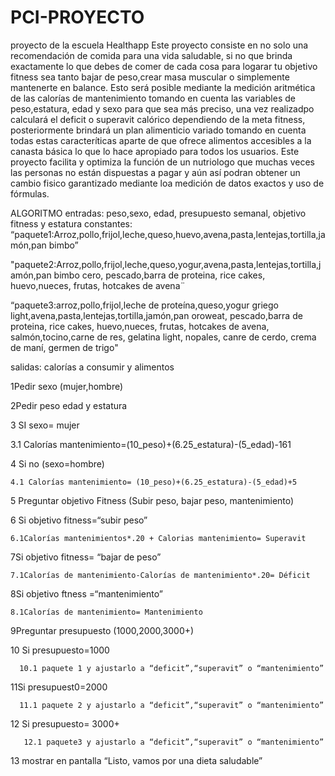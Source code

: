 # PCI-PROYECTO
proyecto de la escuela
Healthapp
Este proyecto consiste en no solo una recomendación de comida para una vida saludable, si no que brinda exactamente lo que debes de comer de cada cosa para logarar tu objetivo fitness sea tanto bajar de peso,crear masa muscular o simplemente mantenerte en balance.
Esto será posible mediante la medición aritmética de las calorías de mantenimiento tomando en cuenta las variables de peso,estatura, edad y sexo para que sea más preciso, una vez realizadpo calculará el deficit o superavit calórico dependiendo de la meta fitness, posteriormente brindará un plan alimenticio variado tomando en cuenta todas estas caracteríticas aparte de que ofrece alimentos accesibles a la canasta básica lo que lo hace apropiado para todos los usuarios.
Este proyecto facilita y optimiza la función de un nutriologo que muchas veces las personas no están dispuestas a pagar y aún así podran obtener un cambio fisico garantizado mediante loa medición de datos exactos y uso de fórmulas.

ALGORITMO
entradas: peso,sexo, edad, presupuesto semanal, objetivo fitness y estatura
constantes: “paquete1:Arroz,pollo,frijol,leche,queso,huevo,avena,pasta,lentejas,tortilla,jamón,pan bimbo” 

"paquete2:Arroz,pollo,frijol,leche,queso,yogur,avena,pasta,lentejas,tortilla,jamón,pan bimbo cero, pescado,barra de proteina, rice cakes, huevo,nueces, frutas, hotcakes de avena¨ 

“paquete3:arroz,pollo,frijol,leche de proteína,queso,yogur griego light,avena,pasta,lentejas,tortilla,jamón,pan oroweat, pescado,barra de proteina, rice cakes, huevo,nueces, frutas, hotcakes de avena, salmón,tocino,carne de res, gelatina light, nopales, canre de cerdo, crema de maní, germen de trigo"

salidas: calorías a consumir y alimentos

1Pedir sexo (mujer,hombre)

2Pedir peso edad y estatura

3 SI sexo= mujer

3.1 Calorías mantenimiento=(10_peso)+(6.25_estatura)-(5_edad)-161

4 Si no (sexo=hombre)

    4.1 Calorías mantenimiento= (10_peso)+(6.25_estatura)-(5_edad)+5

5 Preguntar objetivo Fitness (Subir peso, bajar peso, mantenimiento)

6 Si objetivo fitness=“subir peso”
   
    6.1Calorías mantenimientos*.20 + Calorias mantenimiento= Superavit

7Si objetivo fitness= “bajar de peso”

    7.1Calorías de mantenimiento-Calorías de mantenimiento*.20= Déficit

8Si objetivo ftness =“mantenimiento”
    
    8.1Calorías de mantenimiento= Mantenimiento

9Preguntar presupuesto (1000,2000,3000+)

10 Si presupuesto=1000

      10.1 paquete 1 y ajustarlo a “deficit”,“superavit” o “mantenimiento”

11Si presupuest0=2000

      11.1 paquete 2 y ajustarlo a “deficit”,“superavit” o “mantenimiento”

12 Si presupuesto= 3000+

       12.1 paquete3 y ajustarlo a “deficit”,“superavit” o “mantenimiento”

13 mostrar en pantalla “Listo, vamos por una dieta saludable”

